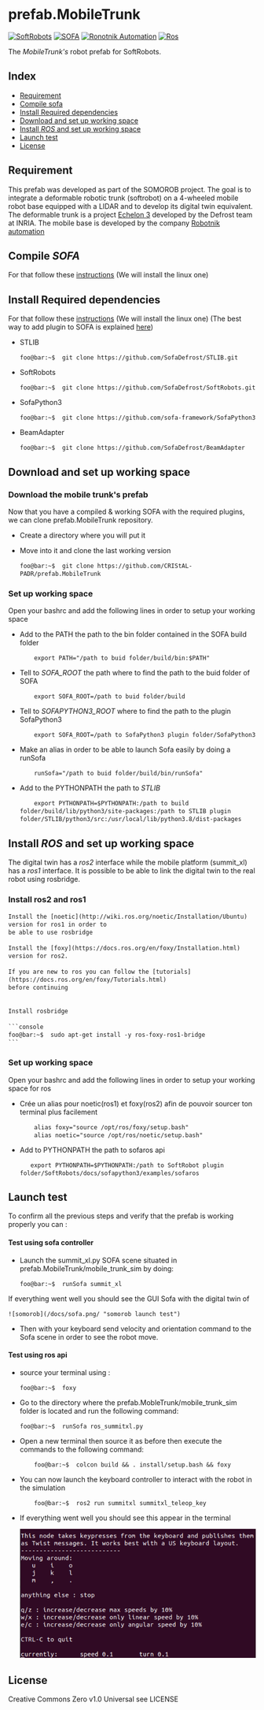 # prefab.MobileTrunk
[![SoftRobots](https://img.shields.io/badge/SoftRobots-on_github-firebrick.svg)](https://github.com/SofaDefrost) 
[![SOFA](https://img.shields.io/badge/SOFA-on_github-blue.svg)](https://github.com/sofa-framework)
[![Ronotnik Automation](https://img.shields.io/badge/RonotnikAutomation-on_github-green.svg)](https://github.com/RobotnikAutomation)
[![Ros](https://img.shields.io/badge/Ros-on_readthedocs-chocolate.svg)](https://docs.ros.org/en/foxy/index.html)

The *MobileTrunk's* robot prefab for SoftRobots. 

Index
-----

  * [Requirement](#requirement)
  * [Compile sofa](#compile-sofa)
  * [Install Required dependencies](#install-required-dependencies)
  * [Download and set up working space](#download-and-set-up-working-space)
  * [Install *ROS* and set up working space](#install-ros-and-set-up-working-space)
  * [Launch test](#launch-test)
  * [License](#license)

Requirement
-----------
This prefab was developed as part of the SOMOROB project. The goal is to integrate a
deformable robotic trunk (softrobot) on a 4-wheeled mobile robot base equipped with 
a LIDAR and to develop its digital twin equivalent. The deformable trunk is a project
[Echelon 3](https://www.inria.fr/en/interface-inria-centre-university-lille-demonstration-space)
developed by the Defrost team at INRIA. The mobile base is developed by the company
[Robotnik automation](https://robotnik.eu/)

Compile *SOFA*
--------------

For that follow these [instructions]() (We will install the linux one)

Install Required dependencies
------------------------------------
For that follow these [instructions]() (We will install the linux one)
(The best way to add plugin to SOFA is explained [here]())

- STLIB

    ```console
    foo@bar:~$  git clone https://github.com/SofaDefrost/STLIB.git
    ```

- SoftRobots

    ```console
    foo@bar:~$  git clone https://github.com/SofaDefrost/SoftRobots.git
    ```

- SofaPython3

    ```console
    foo@bar:~$  git clone https://github.com/sofa-framework/SofaPython3
    ```
    

- BeamAdapter

    ```console
    foo@bar:~$  git clone https://github.com/SofaDefrost/BeamAdapter
    ```

Download and set up working space
---------------------------------

### Download the mobile trunk's prefab

Now that you have a compiled & working SOFA with the required plugins, we can clone
prefab.MobileTrunk repository.

- Create a directory where you will put it
- Move into it and clone the last working version

    ```console
    foo@bar:~$  git clone https://github.com/CRIStAL-PADR/prefab.MobileTrunk
    ```

### Set up working space
Open your bashrc and add the following lines in order to setup your working space
- Add to the PATH the path to the bin folder contained in the SOFA build folder

    ```console
        export PATH="/path to buid folder/build/bin:$PATH"
    ```

- Tell to  *SOFA_ROOT* the path where to find the path to the buid folder of SOFA

    ```console
        export SOFA_ROOT=/path to buid folder/build
    ```

- Tell to  *SOFAPYTHON3_ROOT* where to find the path to the plugin SofaPython3

    ```console
        export SOFA_ROOT=/path to SofaPython3 plugin folder/SofaPython3
    ```

- Make an alias in order to be able to launch Sofa easily by doing a runSofa

    ```console
        runSofa="/path to buid folder/build/bin/runSofa"
    ```

- Add to the PYTHONPATH the path to *STLIB*
    ```console
        export PYTHONPATH=$PYTHONPATH:/path to build folder/build/lib/python3/site-packages:/path to STLIB plugin folder/STLIB/python3/src:/usr/local/lib/python3.8/dist-packages
    ```

Install *ROS* and set up working space
--------------------------------------

The digital twin has a *ros2* interface while the mobile platform (summit_xl) has a *ros1* interface.
It is possible to be able to link the digital twin to the real robot using rosbridge.

### Install ros2 and ros1

    Install the [noetic](http://wiki.ros.org/noetic/Installation/Ubuntu) version for ros1 in order to
    be able to use rosbridge

    Install the [foxy](https://docs.ros.org/en/foxy/Installation.html) version for ros2.

    If you are new to ros you can follow the [tutorials](https://docs.ros.org/en/foxy/Tutorials.html)
    before continuing


    Install rosbridge
    
    ```console
    foo@bar:~$  sudo apt-get install -y ros-foxy-ros1-bridge
    ```

### Set up working space

Open your bashrc and add the following lines in order to setup your working space for ros

-  Crée un alias pour noetic(ros1) et foxy(ros2) afin de pouvoir sourcer ton terminal plus facilement
    
    ```console
        alias foxy="source /opt/ros/foxy/setup.bash"
        alias noetic="source /opt/ros/noetic/setup.bash"
    ```

- Add to PYTHONPATH the path to sofaros api
 
     ```console
        export PYTHONPATH=$PYTHONPATH:/path to SoftRobot plugin folder/SoftRobots/docs/sofapython3/examples/sofaros
    ```

Launch test
-----------
To confirm all the previous steps and verify that the prefab is working properly you can :

#### Test using sofa controller

-  Launch the summit_xl.py SOFA scene situated in prefab.MobileTrunk/mobile_trunk_sim by doing:

    ```console
    foo@bar:~$  runSofa summit_xl
    ```
If everything went well you should see the GUI Sofa with the digital twin of

    
    ![somorob](/docs/sofa.png/ "somorob launch test")

- Then with your keyboard send velocity and orientation command to the Sofa scene in order to see the robot
move.

#### Test using ros api

- source your terminal using : 
    ```console
    foo@bar:~$  foxy
    ```

- Go to the directory where the prefab.MobleTrunk/mobile_trunk_sim folder is located and run 
 the following command:

    ```console
    foo@bar:~$  runSofa ros_summitxl.py
    ```
- Open a new terminal then source it as before then execute the commands to the following command:

    ```console
        foo@bar:~$  colcon build && . install/setup.bash && foxy
    ```

-  You can now launch the keyboard controller to interact with the robot in the simulation

    ```console
        foo@bar:~$  ros2 run summitxl summitxl_teleop_key

    ```

- If everything went well you should see this appear in the terminal
    
    ![ros_teleop_key](/docs/ros_teleopkey.png/)

License
-------

Creative Commons Zero v1.0 Universal see LICENSE
